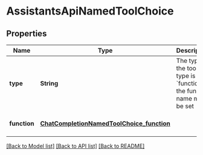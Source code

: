 # AssistantsApiNamedToolChoice
## Properties

| Name | Type | Description | Notes |
|------------ | ------------- | ------------- | -------------|
| **type** | **String** | The type of the tool. If type is &#x60;function&#x60;, the function name must be set | [default to null] |
| **function** | [**ChatCompletionNamedToolChoice_function**](ChatCompletionNamedToolChoice_function.md) |  | [optional] [default to null] |

[[Back to Model list]](../README.md#documentation-for-models) [[Back to API list]](../README.md#documentation-for-api-endpoints) [[Back to README]](../README.md)

